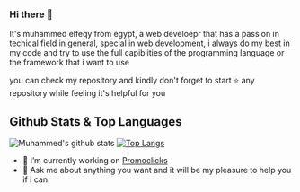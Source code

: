 ### Hi there 👋

<!--
**osclancer/osclancer** is a ✨ _special_ ✨ repository because its `README.md` (this file) appears on your GitHub profile.
-->
It's muhammed elfeqy from egypt, a web develoepr that has a passion in techical field in general, special in web development, i always do my best in my code and try to use the full capiblities of the programming language or the framework that i want to use

you can check my repository and kindly don't forget to start ⭐ any repository while feeling it's helpful for you

## Github Stats & Top Languages

![Muhammed's github stats](https://github-readme-stats.vercel.app/api?username=osclancer&show_icons=true&theme=material-palenight&count_private=true)
[![Top Langs](https://github-readme-stats.vercel.app/api/top-langs/?username=osclancer&hide=html,css&layout=compact&theme=material-palenight)](https://github.com/osclancer/osclancer)


- 🔭 I’m currently working on [Promoclicks](https://promoclicks.net)
- 💬 Ask me about anything you want and it will be my pleasure to help you if i can.

